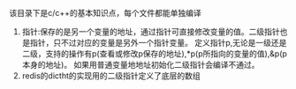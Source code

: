 该目录下是c/c++的基本知识点，每个文件都能单独编译

1. 指针:保存的是另一个变量的地址，通过指针可直接修改变量的值。二级指针也是指针，只不过对应的变量是另外一个指针变量。
定义指针p,无论是一级还是二级，支持的操作有p(查看或修改p保存的地址),*p(p所指向的变量的值),&p(p本身的地址)。
如果用普通变量地地址初始化二级指针会编译不通过。
2. redis的dictht的实现用的二级指针定义了底层的数组